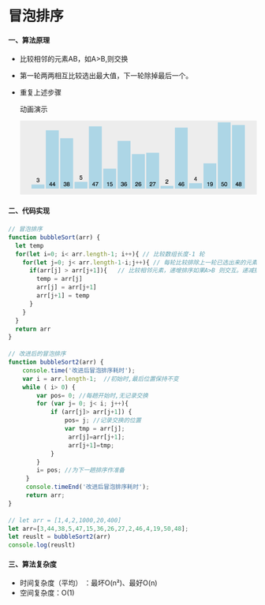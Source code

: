 # 冒泡排序

#### 一、算法原理

- 比较相邻的元素AB，如A>B,则交换

- 第一轮两两相互比较选出最大值，下一轮除掉最后一个。

- 重复上述步骤

  动画演示

  ![bubbleSort](../../../image/bubbleSort.gif)

#### 二、代码实现

```javascript
// 冒泡排序 
function bubbleSort(arr) {
  let temp
  for(let i=0; i< arr.length-1; i++){ // 比较数组长度-1 轮
    for(let j=0; j< arr.length-1-i;j++){ // 每轮比较排除上一轮已选出来的元素
      if(arr[j] > arr[j+1]){   // 比较相邻元素，递增排序如果A>B 则交互。递减排序则A<B交互。
        temp = arr[j]
        arr[j] = arr[j+1]
        arr[j+1] = temp
      }
    }
  }
  return arr
}

// 改进后的冒泡排序
function bubbleSort2(arr) {
    console.time('改进后冒泡排序耗时');
    var i = arr.length-1;  //初始时,最后位置保持不变
    while ( i> 0) {
        var pos= 0; //每趟开始时,无记录交换
        for (var j= 0; j< i; j++){
            if (arr[j]> arr[j+1]) {
                pos= j; //记录交换的位置
                var tmp = arr[j]; 
                 arr[j]=arr[j+1];
                 arr[j+1]=tmp;
            }
        }
        i= pos; //为下一趟排序作准备
     }
     console.timeEnd('改进后冒泡排序耗时');
     return arr;
}

// let arr = [1,4,2,1000,20,400]
let arr=[3,44,38,5,47,15,36,26,27,2,46,4,19,50,48];
let reuslt = bubbleSort2(arr)
console.log(reuslt)
```

#### 三、算法复杂度

- 时间复杂度（平均） ：最坏O(n²)、最好O(n)
- 空间复杂度：O(1)

